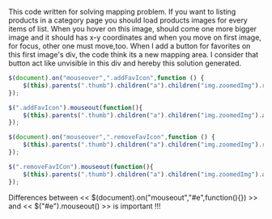 
 This code written for solving mapping problem. If you want to listing products in a category page
 you should load products images for every items of list. When you hover on this image, should come
 one more bigger image and it should has x-y coordinates and when you move on first image, for focus,
 other one must move,too. 
 When I add a button for favorites on this first image's div, the code think its a new mapping area.
 I consider that button act like unvisible in this div and hereby this solution generated. 

```Javascript
$(document).on("mouseover",".addFavIcon",function () {
    $(this).parents(".thumb").children("a").children("img.zoomedImg").removeClass("active");
});

$(".addFavIcon").mouseout(function(){
    $(this).parents(".thumb").children("a").children("img.zoomedImg").addClass("active");
});

$(document).on("mouseover",".removeFavIcon",function () {
    $(this).parents(".thumb").children("a").children("img.zoomedImg").removeClass("active");
});

$(".removeFavICon").mouseout(function(){
    $(this).parents(".thumb").children("a").children("img.zoomedImg").addClass("active");
});
```
 Differences between << $(document).on("mouseout","#e",function(){}) >>  and  << $("#e").mouseout() >> is important !!!

